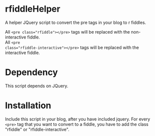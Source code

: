 rfiddleHelper
=============

A helper JQuery script to convert the pre tags in your blog to r fiddles.

All <code>&lt;pre class=&quot;rfiddle&quot;&gt;&lt;/pre&gt;</code> tags will be replaced with the non-interactive fiddle. <br />
All <code>&lt;pre class=&quot;rfiddle-interactive&quot;&gt;&lt;/pre&gt;</code> tags will be replaced with the interactive fiddle.


Dependency
=============
This script depends on JQuery.


Installation
=============
Include this script in your blog, after you have included jquery. For every <code>&lt;pre&gt;</code> tag that you want to convert to a fiddle, you have to add the class "rfiddle" or "rfiddle-interactive".
